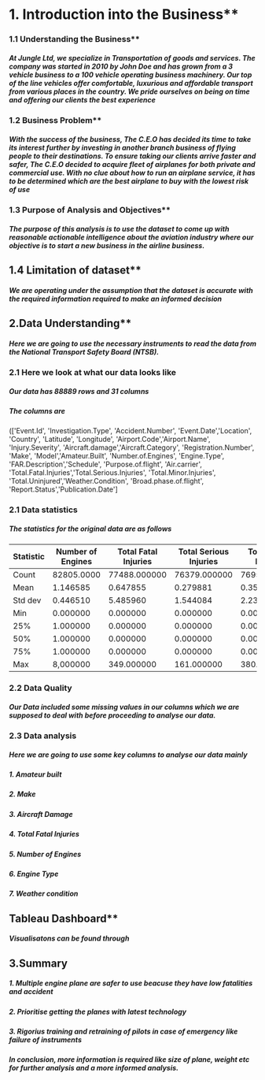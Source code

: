 # 1. Introduction into the Business**
### 1.1 Understanding the Business**
##### At Jungle Ltd, we specialize in Transportation of goods and services. The company was started in 2010 by John Doe and has grown from a 3 vehicle business to a 100 vehicle operating business machinery. Our top of the line vehicles offer comfortable, luxurious and affordable transport from various places in the country. We pride ourselves on being on time and offering our clients the best experience
### 1.2 Business Problem**
##### With the success of the business, The C.E.O has decided its time to take its interest further by investing in another branch business of flying people to their destinations. To ensure taking our clients arrive faster and safer, The C.E.O decided to acquire fleet of airplanes for both private and commercial use. With no clue about how to run an airplane service, it has to be determined which are the best airplane to buy with the lowest risk of use
### 1.3 Purpose of Analysis and Objectives**
##### The purpose of this analysis is to use the dataset to come up with reasonable actionable intelligence about the aviation industry where our objective is to start a new business in the airline business.
## 1.4 Limitation of dataset**
##### We are operating under the assumption that the dataset is accurate with the required information required to make an informed decision
## 2.Data Understanding**
##### Here we are going to use the necessary instruments to read the data from the National Transport Safety Board (NTSB).
### 2.1 Here we look at what our data looks like
##### Our data has 88889 rows and 31 columns
##### The columns are
##### 
(['Event.Id', 'Investigation.Type', 'Accident.Number', 'Event.Date','Location', 'Country', 'Latitude', 'Longitude', 'Airport.Code','Airport.Name', 'Injury.Severity', 'Aircraft.damage','Aircraft.Category', 'Registration.Number', 'Make', 'Model','Amateur.Built', 'Number.of.Engines', 'Engine.Type', 'FAR.Description','Schedule', 'Purpose.of.flight', 'Air.carrier', 'Total.Fatal.Injuries','Total.Serious.Injuries', 'Total.Minor.Injuries', 'Total.Uninjured','Weather.Condition', 'Broad.phase.of.flight', 'Report.Status','Publication.Date']
### 2.1 Data statistics
##### The statistics for the original data are as follows

| Statistic | Number of Engines | Total Fatal Injuries | Total Serious Injuries | Total Minor Injuries | Total Uninjured |
|-----------|-------------------|----------------------| ---------------------- | -------------------- | --------------- |
| Count     | 82805.0000        |    77488.000000      |  76379.000000  	|  76956.000000        |  82977.000000
| Mean      | 1.146585          |    0.647855          |    0.279881            |   0.357061           |   5.325440
| Std dev   | 0.446510          |    5.485960 	       |    1.544084    	|   2.235625           |  27.913634
| Min       | 0.000000          |    0.000000          |    0.000000            |   0.000000           |   0.000000
| 25%       | 1.000000          |    0.000000          |    0.000000            |   0.000000           |   0.000000
| 50%       | 1.000000          |    0.000000          |    0.000000            |   0.000000           |   1.000000
| 75%       | 1.000000          |    0.000000          |    0.000000            |   0.000000           |   2.000000
| Max       | 8,000000          |  349.000000          |  161.000000            | 380.000000           | 699.000000

### 2.2 Data Quality
##### Our Data included some missing values in our columns which we are supposed to deal with before proceeding to analyse our data. 
### 2.3 Data analysis
#####  Here we are going to use some key columns to analyse our data mainly
##### 1. Amateur built
##### 2. Make
##### 3. Aircraft Damage
##### 4. Total Fatal Injuries
##### 5. Number of Engines
##### 6. Engine Type
##### 7. Weather condition
## Tableau Dashboard**
##### Visualisatons can be found through
## 3.Summary
##### 1. Multiple engine plane are safer to use beacuse they have low fatalities and accident
##### 2. Prioritise getting the planes with latest technology
##### 3. Rigorius training and retraining of pilots in case of emergency like failure of instruments
##### In conclusion, more information is required like size of plane, weight etc for further analysis and a more informed analysis.


